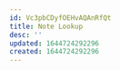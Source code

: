 ```yaml
---
id: Vc3pbCDyfOEHvAQAnRfQt
title: Note Lookup
desc: ''
updated: 1644724292296
created: 1644724292296
---
```


